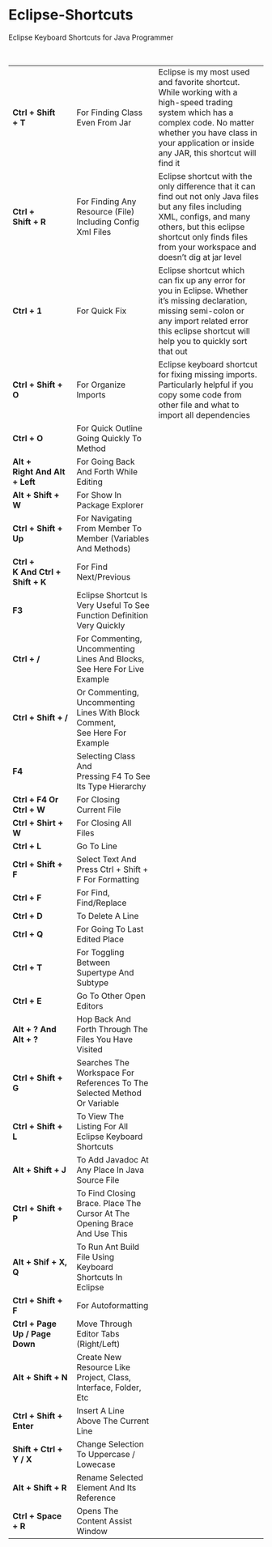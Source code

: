 # Eclipse-Shortcuts
Eclipse Keyboard Shortcuts for Java Programmer

<table>
  <tbody>
	  <tr><td><strong>Ctrl + Shift + T</strong></td></br><td>For Finding Class Even From Jar</td><td>Eclipse is my most used and favorite shortcut. While working with a high-speed trading system which has a complex code. No matter whether you have class in your application or inside any JAR, this shortcut will find it</td></tr>
	<tr><td><strong>Ctrl + Shift + R</strong></td><td>For Finding Any Resource (File) Including Config Xml Files</td><td>Eclipse shortcut with the only difference that it can find out not only Java files but any files including XML, configs, and many others, but this eclipse shortcut only finds files from your workspace and doesn’t dig at jar level</td></tr>
	<tr><td><strong>Ctrl + 1</strong></td><td>For Quick Fix</td><td>Eclipse shortcut which can fix up any error for you in Eclipse. Whether it’s missing declaration, missing semi-colon or any import related error this eclipse shortcut will help you to quickly sort that out</td></tr>
	<tr><td><strong>Ctrl + Shift + O</strong></td><td>For Organize Imports</td><td>Eclipse keyboard shortcut for fixing missing imports. Particularly helpful if you copy some code from other file and what to import all dependencies</td></tr>
	<tr><td><strong>Ctrl + O</strong></td><td>For Quick Outline Going Quickly To Method</td><td></td></tr>
	<tr><td><strong>Alt + Right And Alt + Left</strong></td><td>For Going Back And Forth While Editing</td><td></td></tr>
	<tr><td><strong>Alt + Shift + W</strong></td><td>For Show In Package Explorer</td><td></td></tr>
	<tr><td><strong>Ctrl + Shift + Up</strong></td><td>For Navigating From Member To Member (Variables And Methods)</td><td></td></tr>
	<tr><td><strong>Ctrl + K And Ctrl + Shift + K</strong></td><td>For Find Next/Previous</td><td></td></tr>
	<tr><td><strong>F3</strong></td><td>Eclipse Shortcut Is Very Useful To See Function Definition Very Quickly</td><td></td></tr>
	<tr><td><strong>Ctrl + /</strong></td><td>For Commenting, Uncommenting Lines And Blocks, See Here For Live Example</td><td></td></tr>
	<tr><td><strong>Ctrl + Shift + /</strong></td><td>Or Commenting, Uncommenting Lines With Block Comment, See Here For Example</td><td></td></tr>
	<tr><td><strong>F4</strong></td><td>Selecting Class And Pressing F4 To See Its Type Hierarchy</td><td></td></tr>
	<tr><td><strong>Ctrl + F4 Or Ctrl + W</strong></td><td>For Closing Current File</td><td></td></tr>
	<tr><td><strong>Ctrl + Shirt + W</strong></td><td>For Closing All Files</td><td></td></tr>
	<tr><td><strong>Ctrl + L</strong></td><td>Go To Line</td><td></td></tr>
	<tr><td><strong>Ctrl + Shift + F</strong></td><td>Select Text And Press Ctrl + Shift + F For Formatting</td><td></td></tr>
	<tr><td><strong>Ctrl + F</strong></td><td>For Find, Find/Replace</td><td></td></tr>
	<tr><td><strong>Ctrl + D</strong></td><td>To Delete A Line</td><td></td></tr>
	<tr><td><strong>Ctrl + Q</strong></td><td>For Going To Last Edited Place</td><td></td></tr>
	<tr><td><strong>Ctrl + T</strong></td><td>For Toggling Between Supertype And Subtype</td><td></td></tr>
	<tr><td><strong>Ctrl + E</strong></td><td>Go To Other Open Editors</td><td></td></tr>
	<tr><td><strong>Alt + ? And Alt + ?</strong></td><td>Hop Back And Forth Through The Files You Have Visited</td><td></td></tr>
	<tr><td><strong>Ctrl + Shift + G</strong></td><td>Searches The Workspace For References To The Selected Method Or Variable</td><td></td></tr>
	<tr><td><strong>Ctrl + Shift + L</strong></td><td>To View The Listing For All Eclipse Keyboard Shortcuts</td><td></td></tr>
	<tr><td><strong>Alt + Shift + J</strong></td><td>To Add Javadoc At Any Place In Java Source File</td><td></td></tr>
	<tr><td><strong>Ctrl + Shift + P</strong></td><td>To Find Closing Brace. Place The Cursor At The Opening Brace And Use This</td><td></td></tr>
	<tr><td><strong>Alt + Shif + X, Q</strong></td><td>To Run Ant Build File Using Keyboard Shortcuts In Eclipse</td><td></td></tr>
	<tr><td><strong>Ctrl + Shift + F</strong></td><td>For Autoformatting</td><td></td></tr>
	<tr><td><strong>Ctrl + Page Up / Page Down</strong></td><td>Move Through Editor Tabs (Right/Left)</td><td></td></tr>
	<tr><td><strong>Alt + Shift + N</strong></td><td>Create New Resource Like Project, Class, Interface, Folder, Etc</td><td></td></tr>
	<tr><td><strong>Ctrl + Shift + Enter</strong></td><td>Insert A Line Above The Current Line</td><td></td></tr>
	<tr><td><strong>Shift + Ctrl + Y / X</strong></td><td>Change Selection To Uppercase / Lowecase</td><td></td></tr>
	<tr><td><strong>Alt + Shift + R</strong></td><td>Rename Selected Element And Its Reference</td><td></td></tr>
	<tr><td><strong>Ctrl + Space + R</strong></td><td>Opens The Content Assist Window</td><td></td></tr>
  </tbody>
</table>
